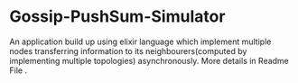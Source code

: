 # Gossip-PushSum-Simulator
An application build up using elixir language which implement multiple nodes transferring information to its neighbourers(computed by implementing multiple topologies) asynchronously. More details in Readme File .

